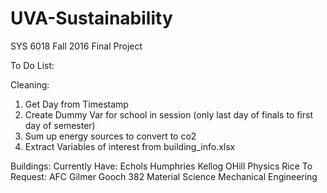 # UVA-Sustainability
SYS 6018 Fall 2016 Final Project

To Do List:

Cleaning:
1. Get Day from Timestamp
2. Create Dummy Var for school in session
  (only last day of finals to first day of semester)
3. Sum up energy sources to convert to co2
4. Extract Variables of interest from building_info.xlsx

Buildings: 
  Currently Have:
    Echols
    Humphries
    Kellog
    OHill
    Physics
    Rice
   To Request:
    AFC
    Gilmer
    Gooch 382
    Material Science
    Mechanical Engineering
    
